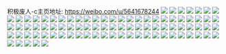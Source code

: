 积极废人-c主页地址: https://weibo.com/u/5641678244 
![](https://wx4.sinaimg.cn/mw2000/0069NUeoly1h9ex58um9dj30w90u0dqq.jpg) 
![](https://wx4.sinaimg.cn/mw2000/0069NUeoly1h9ex58boy9j30x70u0wk3.jpg) 
![](https://wx4.sinaimg.cn/mw2000/0069NUeoly1h9ex598m5lj30v30u0q9r.jpg) 
![](https://wx4.sinaimg.cn/mw2000/0069NUeoly1h9ex59uzexj30ul0u0wmn.jpg) 
![](https://wx4.sinaimg.cn/mw2000/0069NUeoly1h99ccvivpxj30pa0t07ds.jpg) 
![](https://wx4.sinaimg.cn/mw2000/0069NUeoly1h99ccnrj0pj3275275qv7.jpg) 
![](https://wx4.sinaimg.cn/mw2000/0069NUeoly1h99ccpohh7j328e28c7wi.jpg) 
![](https://wx4.sinaimg.cn/mw2000/0069NUeoly1h99ccob74hj30zg0zgwmc.jpg) 
![](https://wx4.sinaimg.cn/mw2000/0069NUeoly1h99ccmdidcj32az1z4qv5.jpg) 
![](https://wx4.sinaimg.cn/mw2000/0069NUeoly1h99ccoh29sj30zg0zgtby.jpg) 
![](https://wx4.sinaimg.cn/mw2000/0069NUeoly1h99ccon644j30zu0zmwlx.jpg) 
![](https://wx4.sinaimg.cn/mw2000/0069NUeoly1h99cclo7yhj30t112qn3l.jpg) 
![](https://wx4.sinaimg.cn/mw2000/0069NUeoly1h99ccq836wj30qo0pxwfp.jpg) 
![](https://wx4.sinaimg.cn/mw2000/0069NUeoly1h84pxmx2qij30ui0u011n.jpg) 
![](https://wx4.sinaimg.cn/mw2000/0069NUeoly1h4836bzv6lj30u015w7co.jpg) 
![](https://wx4.sinaimg.cn/mw2000/0069NUeoly1h39f0ycvegj30u012ojyg.jpg) 
![](https://wx4.sinaimg.cn/mw2000/0069NUeoly1h2tuigtttfj32c027shdu.jpg) 
![](https://wx4.sinaimg.cn/mw2000/0069NUeoly1h2t05nynwbj31ml1g6b29.jpg) 
![](https://wx4.sinaimg.cn/mw2000/0069NUeoly1h2t05mhz9hj321g1ryb2a.jpg) 
![](https://wx4.sinaimg.cn/mw2000/0069NUeoly1h2f88g5ifaj30u00u0te8.jpg) 
![](https://wx4.sinaimg.cn/mw2000/0069NUeoly1h2f88kzsxyj30xi0u0qd4.jpg) 
![](https://wx4.sinaimg.cn/mw2000/0069NUeoly1h22k7rpgajj32xr27be83.jpg) 
![](https://wx4.sinaimg.cn/mw2000/0069NUeoly1h22k7mumvsj30ug12e142.jpg) 
![](https://wx4.sinaimg.cn/mw2000/0069NUeoly1h22k7tabppj33402c0npf.jpg) 
![](https://wx4.sinaimg.cn/mw2000/0069NUeoly1h22k7m567jj31t41xbu0x.jpg) 
![](https://wx4.sinaimg.cn/mw2000/0069NUeoly1h22k7p1xr8j31370tktue.jpg) 
![](https://wx4.sinaimg.cn/mw2000/0069NUeoly1h1r4mzy038j328d28du0y.jpg) 
![](https://wx4.sinaimg.cn/mw2000/0069NUeoly1h1r4or2jknj30ts0s5k00.jpg) 
![](https://wx4.sinaimg.cn/mw2000/0069NUeoly1h1m2qbvn4wj31o01o0kjl.jpg) 
![](https://wx4.sinaimg.cn/mw2000/0069NUeoly1h1m2qd6qtdj32b4273npe.jpg) 
![](https://wx4.sinaimg.cn/mw2000/0069NUeoly1h1dvhbb78dj30u012z48r.jpg) 
![](https://wx4.sinaimg.cn/mw2000/0069NUeoly1gzfsqoeifsj31ng0oski3.jpg) 
![](https://wx4.sinaimg.cn/mw2000/0069NUeoly1gz3546tl7ej31c40zktdi.jpg) 
![](https://wx4.sinaimg.cn/mw2000/0069NUeoly1gx0plczwtaj30u00u00xo.jpg) 
![](https://wx4.sinaimg.cn/mw2000/0069NUeoly1gu9g1fv60yj60vf0u0wkx02.jpg) 
![](https://wx4.sinaimg.cn/mw2000/0069NUeoly1gu9g1oc1woj60u01syafj02.jpg) 
![](https://wx4.sinaimg.cn/mw2000/0069NUeoly1gqlp2x79ouj30u00u07f5.jpg) 
![](https://wx4.sinaimg.cn/mw2000/0069NUeoly1gqlp2xzm5mj30u0123135.jpg) 
![](https://wx4.sinaimg.cn/mw2000/0069NUeoly1gqlp2xguv4j30u00u00xu.jpg) 
![](https://wx4.sinaimg.cn/mw2000/0069NUeoly1gqlp2y8sroj304g04gjra.jpg) 
![](https://wx4.sinaimg.cn/mw2000/0069NUeoly1gqgto5a5cij30u01227mu.jpg) 
![](https://wx4.sinaimg.cn/mw2000/0069NUeoly1gqgto5m1k0j30wi0u0agw.jpg) 
![](https://wx4.sinaimg.cn/mw2000/0069NUeoly1gqgtslimkyj30tu0xqqh0.jpg) 
![](https://wx4.sinaimg.cn/mw2000/0069NUeoly1gqgto4h8tuj30u00u07b5.jpg) 
![](https://wx4.sinaimg.cn/mw2000/0069NUeoly1gqgto62sfyj31ui0u047i.jpg) 
![](https://wx4.sinaimg.cn/mw2000/0069NUeoly1gqgto6t98bj31400u045v.jpg) 
![](https://wx4.sinaimg.cn/mw2000/0069NUeoly1gqgto7hotvj30u01hcqfj.jpg) 
![](https://wx4.sinaimg.cn/mw2000/0069NUeoly1gqgto73e38j30u00u0dos.jpg) 
![](https://wx4.sinaimg.cn/mw2000/0069NUeoly1gqgtqa5p60j313u0tutm1.jpg) 
![](https://wx4.sinaimg.cn/mw2000/0069NUeoly1gqgtuwt320j30pk0o845y.jpg) 
![](https://wx4.sinaimg.cn/mw2000/0069NUeoly1gqgtuwhu9oj30u0140aos.jpg) 
![](https://wx4.sinaimg.cn/mw2000/0069NUeoly1gqgtux7b7pj31uo0u00zj.jpg) 
![](https://wx4.sinaimg.cn/mw2000/0069NUeoly1gpwa8czlw3j30ua0u046z.jpg) 
![](https://wx4.sinaimg.cn/mw2000/0069NUeoly1gpwa8en7p0j30u00u07e8.jpg) 
![](https://wx4.sinaimg.cn/mw2000/0069NUeoly1gpwa8g23k1j30va0u0dmr.jpg) 
![](https://wx4.sinaimg.cn/mw2000/0069NUeoly1gpwa8l2xrfj30u00w2n4l.jpg) 
![](https://wx4.sinaimg.cn/mw2000/0069NUeoly1gpwa8niacaj31400u0gwk.jpg) 
![](https://wx4.sinaimg.cn/mw2000/0069NUeoly1gpwa8ikxvhj30ty0n8dnr.jpg) 
![](https://wx4.sinaimg.cn/mw2000/0069NUeoly1gprunxwe14j317a0u04qr.jpg) 
![](https://wx4.sinaimg.cn/mw2000/0069NUeoly1gpo3mgnt7hj30u0140n3h.jpg) 
![](https://wx4.sinaimg.cn/mw2000/0069NUeoly1gpo3mhxahlj30u00y07bu.jpg) 
![](https://wx4.sinaimg.cn/mw2000/0069NUeoly1gpo3mjwiqlj30u0140gy5.jpg) 
![](https://wx4.sinaimg.cn/mw2000/0069NUeoly1gpo3mja959j30u00u010i.jpg) 
![](https://wx4.sinaimg.cn/mw2000/0069NUeoly1gpo3mf4op8j30u00u0k0t.jpg) 
![](https://wx4.sinaimg.cn/mw2000/0069NUeoly1gpo3mg6szcj30rq0x2tdw.jpg) 
![](https://wx4.sinaimg.cn/mw2000/0069NUeoly1gpevurd987j30wq0u0wn7.jpg) 
![](https://wx4.sinaimg.cn/mw2000/0069NUeoly1gpevus2bq5j30u00u0dmx.jpg) 
![](https://wx4.sinaimg.cn/mw2000/0069NUeoly1gpevurqkk3j30u012tqc7.jpg) 
![](https://wx4.sinaimg.cn/mw2000/0069NUeoly1gpevusb0i3j30ww0u0k1b.jpg) 
![](https://wx4.sinaimg.cn/mw2000/0069NUeoly1goyicygm5uj30u0140147.jpg) 
![](https://wx4.sinaimg.cn/mw2000/0069NUeoly1gnjv7ezcozj30u00u010l.jpg) 
![](https://wx4.sinaimg.cn/mw2000/0069NUeoly1gnjv7fecghj30ov122n61.jpg) 
![](https://wx4.sinaimg.cn/mw2000/0069NUeoly1gmy6dnlox1j30u0156wni.jpg) 
![](https://wx4.sinaimg.cn/mw2000/0069NUeoly1gmqmjzenhuj30u00u0dqj.jpg) 
![](https://wx4.sinaimg.cn/mw2000/0069NUeoly1gmqmjzz5epj30u00u07ab.jpg) 
![](https://wx4.sinaimg.cn/mw2000/0069NUeoly1gm7iqie0jfj30tf280h3f.jpg) 
![](https://wx4.sinaimg.cn/mw2000/0069NUeoly1gho50qz5eoj32c02c07wi.jpg) 
![](https://wx4.sinaimg.cn/mw2000/0069NUeoly1gho50odil4j30wm0wmnc6.jpg) 
![](https://wx4.sinaimg.cn/mw2000/0069NUeoly1gbks39vkxmj31o01o0u04.jpg) 
![](https://wx4.sinaimg.cn/mw2000/0069NUeoly1g2dqogoz8hj3142142kfg.jpg) 
![](https://wx4.sinaimg.cn/mw2000/0069NUeoly1g2dqph4kt6j30u00u0as7.jpg) 
![](https://wx4.sinaimg.cn/mw2000/0069NUeoly1g1yo8rjcqjj30u00u0jzd.jpg) 
![](https://wx4.sinaimg.cn/mw2000/0069NUeoly1fvm00x9x59j30u00u01e9.jpg) 
![](https://wx4.sinaimg.cn/mw2000/0069NUeoly1ftq33o6ht4j30ku0rsk8j.jpg) 
![](https://wx4.sinaimg.cn/mw2000/0069NUeoly1frznvq40lfj32c02c0hdu.jpg) 
![](https://wx4.sinaimg.cn/mw2000/0069NUeoly1frznwptelej30jg0jggzd.jpg) 
![](https://wx4.sinaimg.cn/mw2000/0069NUeoly1frznw4ahogj32c02c07wk.jpg) 
